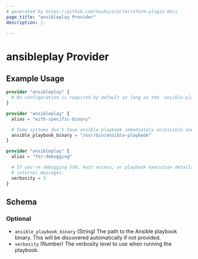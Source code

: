 ```yaml
---
# generated by https://github.com/hashicorp/terraform-plugin-docs
page_title: "ansibleplay Provider"
description: |-
  
---
```


# ansibleplay Provider



## Example Usage

```terraform
provider "ansibleplay" {
  # No configuration is required by default as long as the 'ansible-playbook' binary is available.
}

provider "ansibleplay" {
  alias = "with-specific-binary"

  # Some systems don't have ansible-playbook immediately accessible and it can be specified.
  ansible_playbook_binary = "/usr/bin/ansible-playbook"
}

provider "ansibleplay" {
  alias = "for-debugging"

  # If you're debugging SSH, host access, or playbook execution details. You can set the verbosity higher to see more
  # internal messages.
  verbosity = 3
}
```

<!-- schema generated by tfplugindocs -->
## Schema

### Optional

- `ansible_playbook_binary` (String) The path to the Ansible playbook binary. This will be discovered automatically if not provided.
- `verbosity` (Number) The verbosity level to use when running the playbook.
